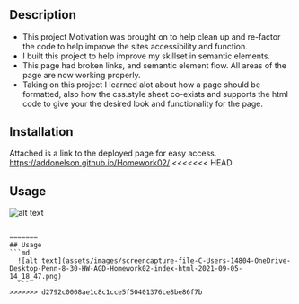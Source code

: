 # <Horiseon Code Refactor>
## Description
- This project Motivation was brought on to help clean up and re-factor the code to help improve the sites accessibility and function. 
- I built this project to help improve my skillset in semantic elements.
- This page had broken links, and semantic element flow. All areas of the page are now working properly.
- Taking on this project I learned alot about how a page should be formatted, also how the css.style sheet co-exists and supports the html code to give your the desired look and functionality for the page. 
## Installation
 Attached is a link to the deployed page for easy access. https://addonelson.github.io/Homework02/
<<<<<<< HEAD
 ## Usage
   ![alt text](assets/images/screencapture-file-C-Users-14804-OneDrive-Desktop-Penn-8-30-HW-AGD-Homework02-index-html-2021-09-05-14_18_47.png)
  ```

=======
## Usage
  ```md
    ![alt text](assets/images/screencapture-file-C-Users-14804-OneDrive-Desktop-Penn-8-30-HW-AGD-Homework02-index-html-2021-09-05-14_18_47.png)
    ```
>>>>>>> d2792c0008ae1c8c1cce5f50401376ce8be86f7b

